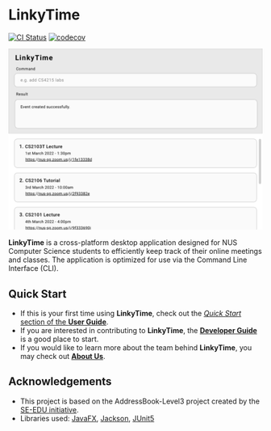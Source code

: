 # LinkyTime

[![CI Status](https://github.com/AY2122S2-CS2103T-T13-3/tp/workflows/Java%20CI/badge.svg)](https://github.com/AY2122S2-CS2103T-T13-3/tp/actions)
[![codecov](https://codecov.io/gh/AY2122S2-CS2103T-T13-3/tp/branch/master/graph/badge.svg?token=NOT8TCOLWS)](https://codecov.io/gh/AY2122S2-CS2103T-T13-3/tp)

![Ui](docs/images/Ui.png)

**LinkyTime** is a cross-platform desktop application designed for NUS Computer Science students to efficiently keep track of their online meetings and classes. The application is optimized for use via the Command Line Interface (CLI).

## Quick Start

* If this is your first time using **LinkyTime**, check out the [_Quick Start_ section of the **User Guide**](https://ay2122s2-cs2103t-t13-3.github.io/tp/UserGuide.html#quick-start).
* If you are interested in contributing to **LinkyTime**, the [**Developer Guide**](https://ay2122s2-cs2103t-t13-3.github.io/tp/DeveloperGuide.html) is a good place to start.
* If you would like to learn more about the team behind **LinkyTime**, you may check out [**About Us**](https://ay2122s2-cs2103t-t13-3.github.io/tp/AboutUs.html).

## Acknowledgements

* This project is based on the AddressBook-Level3 project created by the [SE-EDU initiative](https://se-education.org).
* Libraries used: [JavaFX](https://openjfx.io/), [Jackson](https://github.com/FasterXML/jackson), [JUnit5](https://github.com/junit-team/junit5)
